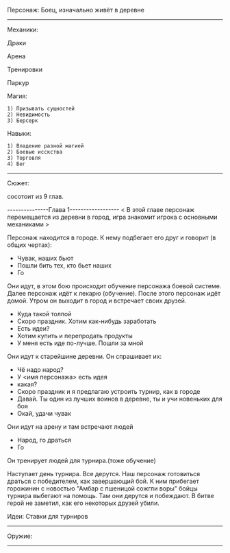 Персонаж: Боец, изначально живёт в деревне

------------------------------------------------
Механики:

  Драки
  
  Арена
  
  Тренировки
  
  Паркур
  
  Магия:
  
    1) Призывать сущностей
    2) Невидимость
    3) Берсерк
    
  Навыки:
  
    1) Владение разной магией
    2) Боевые исскства
    3) Торговля
    4) Бег

-------------------------------------------------
Сюжет:

сосотоит из 9 глав.

---------------Глава 1------------------
< В этой главе персонаж перемещается из деревни в город, игра знакомит игрока с основными механиками >



Персонаж находится в городе. К нему подбегает его друг и говорит (в общих чертах):
 
 - Чувак, наших бьют
 - Пошли бить тех, кто бьет наших
 - Го

Они идут, в этом бою происходит обучение персонажа боевой системе. Далее персонаж идёт 
к лекарю (обучение). После этого персонаж идёт домой. Утром он выходит в город и встречает своих друзей.

- Куда такой толпой
- Скоро праздник. Хотим как-нибудь заработать
- Есть идеи?
- Хотим купить и перепродать продукты
- У меня есть иде по-лучше. Пошли за мной

Они идут к старейшине деревни. Он спрашивает их:

- Чё надо народ?
- У <имя персонажа> есть идея
- какая?
- Скоро праздник и я предлагаю устроить турнир, как в городе
- Давай. Ты один из лучших воинов в деревне, ты и учи новеньких для боя
- Окай, удачи чувак

Они идут на арену и там встречают людей

- Народ, го драться
- Го

Он тренирует людей для турнира.(тоже обучение)

Наступает день турнира. Все дерутся. Наш персонаж готовиться драться с победителем, как завершающий бой. 
К ним прибегает горожинин с новостью "Амбар с пшеницой сожгли воры" бойцы турнира выбегают на помощь. Там они дерутся и побеждают. В битве герой не заметил, как его некоторых друзей убили.  




Идеи: 
Ставки для турниров



-------------------------------------------------
Оружие:

-------------------------------------------------
